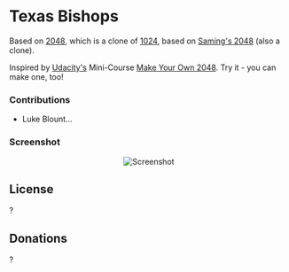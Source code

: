 # Texas Bishops
Based on [2048](http://gabrielecirulli.github.io/2048/), which is a clone of [1024](https://play.google.com/store/apps/details?id=com.veewo.a1024), based on [Saming's 2048](http://saming.fr/p/2048/) (also a clone).

Inspired by [Udacity's](http://www.udacity.com) Mini-Course [Make Your Own 2048](https://www.udacity.com/course/ud248). Try it - you can make one, too!

### Contributions

 - Luke Blount...


### Screenshot

<p align="center">
  <img src="http://im1.shutterfly.com/media/47a4da30b3127ccef5839ac6463200000030O00Acs2zVq1ZsmIPbz4K/cC/f%3D0/ls%3D00102355563920140412025842192.JPG/ps%3D50/r%3D0/rx%3D720/ry%3D480/" alt="Screenshot"/>
</p>



## License
?

## Donations
?
